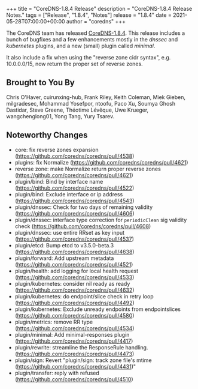 +++
title = "CoreDNS-1.8.4 Release"
description = "CoreDNS-1.8.4 Release Notes."
tags = ["Release", "1.8.4", "Notes"]
release = "1.8.4"
date = 2021-05-28T07:00:00+00:00
author = "coredns"
+++

The CoreDNS team has released
[CoreDNS-1.8.4](https://github.com/coredns/coredns/releases/tag/v1.8.4). This release includes a
bunch of bugfixes and a few enhancements mostly in the *dnssec* and *kubernetes* plugins, and a new
(small) plugin called *minimal*.

It also include a fix when using the "reverse zone cidr syntax", e.g. 10.0.0.0/15, now return the proper
set of reverse zones.

## Brought to You By

Chris O'Haver,
cuirunxing-hub,
Frank Riley,
Keith Coleman,
Miek Gieben,
milgradesec,
Mohammad Yosefpor,
ntoofu,
Paco Xu,
Soumya Ghosh Dastidar,
Steve Greene,
Théotime Lévêque,
Uwe Krueger,
wangchenglong01,
Yong Tang,
Yury Tsarev.

## Noteworthy Changes

* core: fix reverse zones expansion (https://github.com/coredns/coredns/pull/4538)
* plugins: fix Normalize (https://github.com/coredns/coredns/pull/4621)
* reverse zone: make Normalize return proper reverse zones (https://github.com/coredns/coredns/pull/4621)
* plugin/bind: Bind by interface name (https://github.com/coredns/coredns/pull/4522)
* plugin/bind: Exclude interface or ip address  (https://github.com/coredns/coredns/pull/4543)
* plugin/dnssec: Check for two days of remaining validity (https://github.com/coredns/coredns/pull/4606)
* plugin/dnssec: interface type correction for `periodicClean` sig validity check (https://github.com/coredns/coredns/pull/4608)
* plugin/dnssec: use entire RRset as key input (https://github.com/coredns/coredns/pull/4537)
* plugin/etcd: Bump etcd to v3.5.0-beta.3 (https://github.com/coredns/coredns/pull/4638)
* plugin/forward: Add upstream metadata (https://github.com/coredns/coredns/pull/4521)
* plugin/health: add logging for local health request (https://github.com/coredns/coredns/pull/4533)
* plugin/kubernetes: consider nil ready as ready (https://github.com/coredns/coredns/pull/4632)
* plugin/kubernetes: do endpoint/slice check in retry loop (https://github.com/coredns/coredns/pull/4492)
* plugin/kubernetes: Exclude unready endpoints from endpointslices (https://github.com/coredns/coredns/pull/4580)
* plugin/metrics: remove RR type (https://github.com/coredns/coredns/pull/4534)
* plugin/minimal: Add minimal-responses plugin (https://github.com/coredns/coredns/pull/4417)
* plugin/rewrite: streamline the ResponseRule handling. (https://github.com/coredns/coredns/pull/4473)
* plugin/sign:  Revert "plugin/sign: track zone file's mtime (https://github.com/coredns/coredns/pull/4431)"
* plugin/transfer: reply with refused (https://github.com/coredns/coredns/pull/4510)
